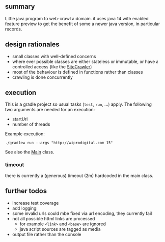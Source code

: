 ## summary
Little java program to web-crawl a domain.
it uses java 14 with enabled feature preview to get the benefit of some a newer java version, in particular records.

## design rationales
- small classes with well-defined concerns
- where ever possible classes are either stateless or immutable, or have a controlled access (like the [SiteCrawler](src/main/java/org/webcrawly/crawler/SiteCrawler.java))
- most of the behaviour is defined in functions rather than classes
- crawling is done concurrently

## execution

This is a gradle project so usual tasks (`test`, `run`, ...) apply.
The following two arguments are needed for an execution:
- startUrl
- number of threads

Example execution:
```
./gradlew run --args "http://wiprodigital.com 15"
```

See also the [Main](src/main/java/org/webcrawly/Main.java) class.

### timeout
there is currently a (generous) timeout (2m) hardcoded in the main class.

## further todos
- increase test coverage
- add logging
- some invalid urls could mbe fixed via url encoding, they currently fail
- not all possible httml links are processed
    - for example `<link>` and `<base>` are ignored
    - java script sources are tagged as media
- output file rather than the console